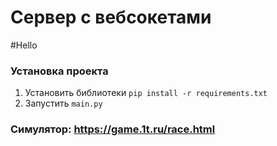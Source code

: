 # Сервер с вебсокетами

#Hello
### Установка проекта
1) Установить библиотеки `pip install -r requirements.txt`
2) Запустить `main.py`

### Симулятор: https://game.1t.ru/race.html